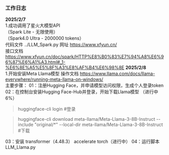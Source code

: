 ### 工作日志
**2025/2/7**  
1.成功调用了星火大模型API  
（Spark Lite - 无限使用）  
（Spark4.0 Ultra -  2000000 tokens）  
代码文件 ../LLM_Spark.py
网址 https://www.xfyun.cn/    
接口文档 https://www.xfyun.cn/doc/spark/HTTP%E8%B0%83%E7%94%A8%E6%96%87%E6%A1%A3.html#_1-%E6%8E%A5%E5%8F%A3%E8%AF%B4%E6%98%8E
**2025/2/8**  
1.开始安装Meta Llama模型
操作文档 https://www.llama.com/docs/llama-everywhere/running-meta-llama-on-windows/  
主要步骤：
01：注册Hugging Face，并申请模型访问权限，生成个人登录token
02：在控制台安装Hugging Face-Hub并登录，开始下载Llama模型 （进行中 6%）
>huggingface-cli login  #登录  

>huggingface-cli download meta-llama/Meta-Llama-3-8B-Instruct --include "original/*" --local-dir meta-llama/Meta-Llama-3-8B-Instruct #下载

03：安装 transformer（4.48.3）  accelerate  torch（进行中）
04：运行脚本 LLM_Llama.py  

